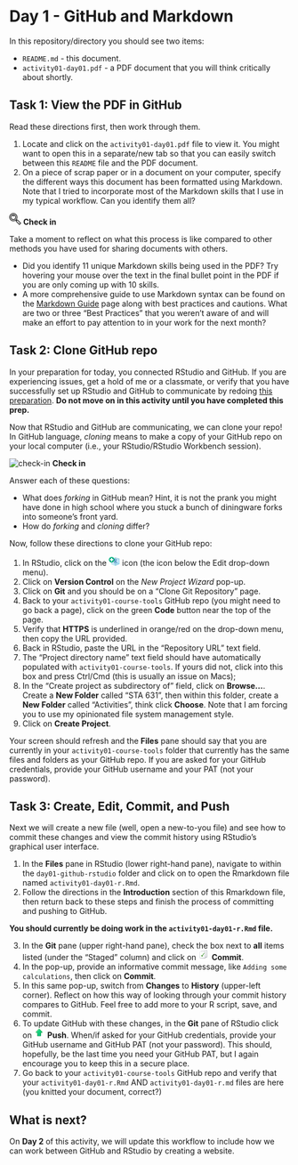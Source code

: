Day 1 - GitHub and Markdown
================

In this repository/directory you should see two items:

- `README.md` - this document.
- `activity01-day01.pdf` - a PDF document that you will think critically
  about shortly.

## Task 1: View the PDF in GitHub

Read these directions first, then work through them.

1.  Locate and click on the `activity01-day01.pdf` file to view it. You
    might want to open this in a separate/new tab so that you can easily
    switch between this `README` file and the PDF document.
2.  On a piece of scrap paper or in a document on your computer, specify
    the different ways this document has been formatted using Markdown.
    Note that I tried to incorporate most of the Markdown skills that I
    use in my typical workflow. Can you identify them all?

![check-in](../README-img/noun-magnifying-glass.png) **Check in**

Take a moment to reflect on what this process is like compared to other
methods you have used for sharing documents with others.

- Did you identify 11 unique Markdown skills being used in the PDF? Try
  hovering your mouse over the text in the final bullet point in the PDF
  if you are only coming up with 10 skills.
- A more comprehensive guide to use Markdown syntax can be found on the
  [Markdown Guide](https://www.markdownguide.org/basic-syntax/) page
  along with best practices and cautions. What are two or three “Best
  Practices” that you weren’t aware of and will make an effort to pay
  attention to in your work for the next month?

## Task 2: Clone GitHub repo

In your preparation for today, you connected RStudio and GitHub. If you
are experiencing issues, get a hold of me or a classmate, or verify that
you have successfully set up RStudio and GitHub to communicate by
redoing [this
preparation](https://github.com/gvsu-sta518/preparation02). **Do not
move on in this activity until you have completed this prep.**

Now that RStudio and GitHub are communicating, we can clone your repo!
In GitHub language, *cloning* means to make a copy of your GitHub repo
on your local computer (i.e., your RStudio/RStudio Workbench session).

![check-in](README-img/noun-magnifying-glass.png) **Check in**

Answer each of these questions:

- What does *forking* in GitHub mean? Hint, it is not the prank you
  might have done in high school where you stuck a bunch of diningware
  forks into someone’s front yard.
- How do *forking* and *cloning* differ?

Now, follow these directions to clone your GitHub repo:

1.  In RStudio, click on the
    <img src="../README-img/rproj-icon.png" alt="RStudio Project" width = "20"/>
    icon (the icon below the Edit drop-down menu).
2.  Click on **Version Control** on the *New Project Wizard* pop-up.
3.  Click on **Git** and you should be on a “Clone Git Repository” page.
4.  Back to your `activity01-course-tools` GitHub repo (you might need
    to go back a page), click on the green **Code** button near the top
    of the page.
5.  Verify that **HTTPS** is underlined in orange/red on the drop-down
    menu, then copy the URL provided.
6.  Back in RStudio, paste the URL in the “Repository URL” text field.
7.  The “Project directory name” text field should have automatically
    populated with `activity01-course-tools`. If yours did not, click
    into this box and press Ctrl/Cmd (this is usually an issue on Macs);
8.  In the “Create project as subdirectory of” field, click on
    **Browse…**. Create a **New Folder** called “STA 631”, then within
    this folder, create a **New Folder** called “Activities”, think
    click **Choose**. Note that I am forcing you to use my opinionated
    file system management style.
9.  Click on **Create Project**.

Your screen should refresh and the **Files** pane should say that you
are currently in your `activity01-course-tools` folder that currently
has the same files and folders as your GitHub repo. If you are asked for
your GitHub credentials, provide your GitHub username and your PAT (not
your password).

## Task 3: Create, Edit, Commit, and Push

Next we will create a new file (well, open a new-to-you file) and see
how to commit these changes and view the commit history using RStudio’s
graphical user interface.

1.  In the **Files** pane in RStudio (lower right-hand pane), navigate
    to within the `day01-github-rstudio` folder and click on to open the
    Rmarkdown file named `activity01-day01-r.Rmd`.
2.  Follow the directions in the **Introduction** section of this
    Rmarkdown file, then return back to these steps and finish the
    process of committing and pushing to GitHub.

**You should currently be doing work in the `activity01-day01-r.Rmd`
file.**

3.  In the **Git** pane (upper right-hand pane), check the box next to
    **all** items listed (under the “Staged” column) and click on
    <img src="../README-img/commit-icon.png" alt="commit" width = "20"/>
    **Commit**.
4.  In the pop-up, provide an informative commit message, like
    `Adding some calculations`, then click on **Commit**.
5.  In this same pop-up, switch from **Changes** to **History**
    (upper-left corner). Reflect on how this way of looking through your
    commit history compares to GitHub. Feel free to add more to your R
    script, save, and commit.
6.  To update GitHub with these changes, in the **Git** pane of RStudio
    click on
    <img src="../README-img/push-icon.png" alt="push" width = "20"/>
    **Push**. When/if asked for your GitHub credentials, provide your
    GitHub username and GitHub PAT (not your password). This should,
    hopefully, be the last time you need your GitHub PAT, but I again
    encourage you to keep this in a secure place.
7.  Go back to your `activity01-course-tools` GitHub repo and verify
    that your `activity01-day01-r.Rmd` AND `activity01-day01-r.md` files
    are here (you knitted your document, correct?)

## What is next?

On **Day 2** of this activity, we will update this workflow to include
how we can work between GitHub and RStudio by creating a website.
